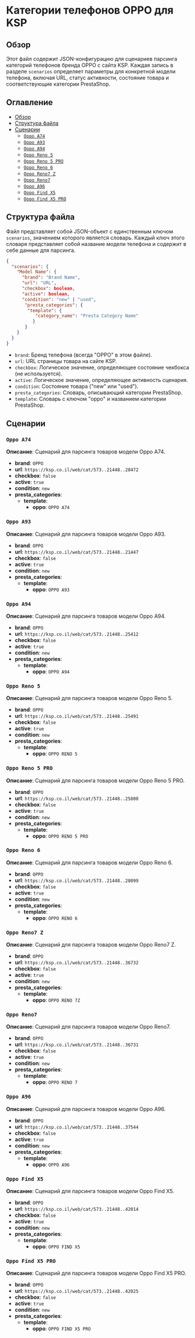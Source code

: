 # Категории телефонов OPPO для KSP

## Обзор

Этот файл содержит JSON-конфигурацию для сценариев парсинга категорий телефонов бренда OPPO с сайта KSP. Каждая запись в разделе `scenarios` определяет параметры для конкретной модели телефона, включая URL, статус активности, состояние товара и соответствующие категории PrestaShop.

## Оглавление

- [Обзор](#обзор)
- [Структура файла](#структура-файла)
- [Сценарии](#сценарии)
    - [`Oppo A74`](#oppo-a74)
    - [`Oppo A93`](#oppo-a93)
    - [`Oppo A94`](#oppo-a94)
    - [`Oppo Reno 5`](#oppo-reno-5)
    - [`Oppo Reno 5 PRO`](#oppo-reno-5-pro)
    - [`Oppo Reno 6`](#oppo-reno-6)
    - [`Oppo Reno7 Z`](#oppo-reno7-z)
    - [`Oppo Reno7`](#oppo-reno7)
    - [`Oppo A96`](#oppo-a96)
    - [`Oppo Find X5`](#oppo-find-x5)
    - [`Oppo Find X5 PRO`](#oppo-find-x5-pro)

## Структура файла

Файл представляет собой JSON-объект с единственным ключом `scenarios`, значением которого является словарь. Каждый ключ этого словаря представляет собой название модели телефона и содержит в себе данные для парсинга.

```json
{
  "scenarios": {
    "Model Name": {
      "brand": "Brand Name",
      "url": "URL",
      "checkbox": boolean,
      "active": boolean,
      "condition": "new" | "used",
       "presta_categories": {
        "template": {
           "category_name": "Presta Category Name"
          }
       }
    }
  }
}
```
- `brand`: Бренд телефона (всегда "OPPO" в этом файле).
- `url`: URL страницы товара на сайте KSP.
- `checkbox`: Логическое значение, определяющее состояние чекбокса (не используется).
- `active`: Логическое значение, определяющее активность сценария.
- `condition`: Состояние товара ("new" или "used").
- `presta_categories`: Словарь, описывающий категории PrestaShop.
- `template`: Словарь с ключом "oppo" и названием категории PrestaShop.

## Сценарии

### `Oppo A74`

**Описание**: Сценарий для парсинга товаров модели Oppo A74.

- **brand**: `OPPO`
- **url**: `https://ksp.co.il/web/cat/573..21448..28472`
- **checkbox**: `false`
- **active**: `true`
- **condition**: `new`
- **presta_categories**:
  - **template**: 
    - **oppo**: `OPPO A74`

### `Oppo A93`

**Описание**: Сценарий для парсинга товаров модели Oppo A93.

- **brand**: `OPPO`
- **url**: `https://ksp.co.il/web/cat/573..21448..21447`
- **checkbox**: `false`
- **active**: `true`
- **condition**: `new`
- **presta_categories**:
  - **template**: 
    - **oppo**: `OPPO A93`

### `Oppo A94`

**Описание**: Сценарий для парсинга товаров модели Oppo A94.

- **brand**: `OPPO`
- **url**: `https://ksp.co.il/web/cat/573..21448..25412`
- **checkbox**: `false`
- **active**: `true`
- **condition**: `new`
- **presta_categories**:
  - **template**: 
    - **oppo**: `OPPO A94`

### `Oppo Reno 5`

**Описание**: Сценарий для парсинга товаров модели Oppo Reno 5.

- **brand**: `OPPO`
- **url**: `https://ksp.co.il/web/cat/573..21448..25491`
- **checkbox**: `false`
- **active**: `true`
- **condition**: `new`
- **presta_categories**:
  - **template**: 
    - **oppo**: `OPPO RENO 5`

### `Oppo Reno 5 PRO`

**Описание**: Сценарий для парсинга товаров модели Oppo Reno 5 PRO.

- **brand**: `OPPO`
- **url**: `https://ksp.co.il/web/cat/573..21448..25800`
- **checkbox**: `false`
- **active**: `true`
- **condition**: `new`
- **presta_categories**:
  - **template**: 
    - **oppo**: `OPPO RENO 5 PRO`

### `Oppo Reno 6`

**Описание**: Сценарий для парсинга товаров модели Oppo Reno 6.

- **brand**: `OPPO`
- **url**: `https://ksp.co.il/web/cat/573..21448..28099`
- **checkbox**: `false`
- **active**: `true`
- **condition**: `new`
- **presta_categories**:
  - **template**: 
    - **oppo**: `OPPO RENO 6`

### `Oppo Reno7 Z`

**Описание**: Сценарий для парсинга товаров модели Oppo Reno7 Z.

- **brand**: `OPPO`
- **url**: `https://ksp.co.il/web/cat/573..21448..36732`
- **checkbox**: `false`
- **active**: `true`
- **condition**: `new`
- **presta_categories**:
  - **template**: 
    - **oppo**: `OPPO RENO 7Z`

### `Oppo Reno7`

**Описание**: Сценарий для парсинга товаров модели Oppo Reno7.

- **brand**: `OPPO`
- **url**: `https://ksp.co.il/web/cat/573..21448..36731`
- **checkbox**: `false`
- **active**: `true`
- **condition**: `new`
- **presta_categories**:
  - **template**: 
    - **oppo**: `OPPO RENO 7`

### `Oppo A96`

**Описание**: Сценарий для парсинга товаров модели Oppo A96.

- **brand**: `OPPO`
- **url**: `https://ksp.co.il/web/cat/573..21448..37544`
- **checkbox**: `false`
- **active**: `true`
- **condition**: `new`
- **presta_categories**:
  - **template**: 
    - **oppo**: `OPPO A96`

### `Oppo Find X5`

**Описание**: Сценарий для парсинга товаров модели Oppo Find X5.

- **brand**: `OPPO`
- **url**: `https://ksp.co.il/web/cat/573..21448..42014`
- **checkbox**: `false`
- **active**: `true`
- **condition**: `new`
- **presta_categories**:
  - **template**: 
    - **oppo**: `OPPO FIND X5`

### `Oppo Find X5 PRO`

**Описание**: Сценарий для парсинга товаров модели Oppo Find X5 PRO.

- **brand**: `OPPO`
- **url**: `https://ksp.co.il/web/cat/573..21448..42025`
- **checkbox**: `false`
- **active**: `true`
- **condition**: `new`
- **presta_categories**:
  - **template**: 
    - **oppo**: `OPPO FIND X5 PRO`